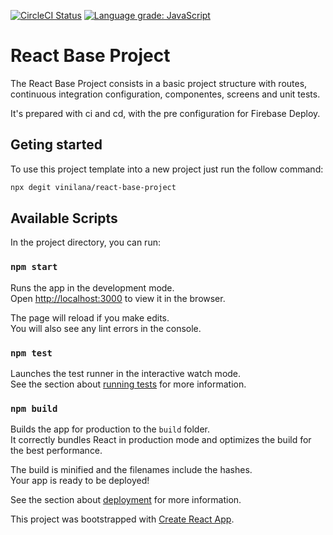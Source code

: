 [![CircleCI Status](https://circleci.com/gh/vinilana/react-base-project/tree/master.svg?style=shield&circle-token=:circle-token)](https://circleci.com/gh/vinilana/react-base-project/tree/master) [![Language grade: JavaScript](https://img.shields.io/lgtm/grade/javascript/g/vinilana/react-base-project.svg?logo=lgtm&logoWidth=18)](https://lgtm.com/projects/g/vinilana/react-base-project/context:javascript)

# React Base Project
The React Base Project consists in a basic project structure with routes, continuous integration configuration, componentes, screens and unit tests.

It's prepared with ci and cd, with the pre configuration for Firebase Deploy.

## Geting started
To use this project template into a new project just run the follow command:
````bash
npx degit vinilana/react-base-project
```` 

## Available Scripts

In the project directory, you can run:

### `npm start`

Runs the app in the development mode.<br />
Open [http://localhost:3000](http://localhost:3000) to view it in the browser.

The page will reload if you make edits.<br />
You will also see any lint errors in the console.

### `npm test`

Launches the test runner in the interactive watch mode.<br />
See the section about [running tests](https://facebook.github.io/create-react-app/docs/running-tests) for more information.

### `npm build`

Builds the app for production to the `build` folder.<br />
It correctly bundles React in production mode and optimizes the build for the best performance.

The build is minified and the filenames include the hashes.<br />
Your app is ready to be deployed!

See the section about [deployment](https://facebook.github.io/create-react-app/docs/deployment) for more information.

This project was bootstrapped with [Create React App](https://github.com/facebook/create-react-app).
